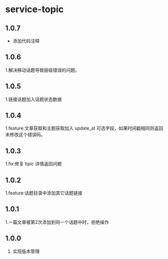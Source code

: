 # service-topic

## 1.0.7
- 添加代码注释

## 1.0.6
1.解决移动话题导致层级错误的问题。

## 1.0.5
1.链接话题加入话题状态数据

## 1.0.4
1.feature:文章获取和主题获取加入 update_at 可选字段，如果时间戳相同则返回未修改这个错误码。

## 1.0.3
1.fix:修复 tipic 详情返回问题

## 1.0.2
1.feature:话题目录中添加其它话题链接

## 1.0.1
1.一篇文章被第2次添加到同一个话题中时，拒绝操作

## 1.0.0
1. 实现版本管理
